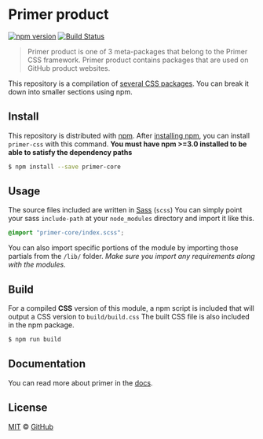 # Primer product

[![npm version](http://img.shields.io/npm/v/primer-product.svg)](https://www.npmjs.org/package/primer-product)
[![Build Status](https://travis-ci.org/primer/primer-css.svg?branch=master)](https://travis-ci.org/primer/primer-css)

> Primer product is one of 3 meta-packages that belong to the Primer CSS framework. Primer product contains packages that are used on GitHub product websites.

This repository is a compilation of [several CSS packages](https://github.com/primer/primer-css). You can break it down into smaller sections using npm.

## Install

This repository is distributed with [npm][npm]. After [installing npm][install-npm], you can install `primer-css` with this command. **You must have npm >=3.0 installed to be able to satisfy the dependency paths**

```sh
$ npm install --save primer-core
```

## Usage

The source files included are written in [Sass][sass] (`scss`) You can simply point your sass `include-path` at your `node_modules` directory and import it like this.

```scss
@import "primer-core/index.scss";
```

You can also import specific portions of the module by importing those partials from the `/lib/` folder. _Make sure you import any requirements along with the modules._

## Build

For a compiled **CSS** version of this module, a npm script is included that will output a CSS version to `build/build.css` The built CSS file is also included in the npm package.

```sh
$ npm run build
```

## Documentation

You can read more about primer in the [docs][docs].

## License

[MIT](./LICENSE) &copy; [GitHub](https://github.com/)

[primer]: https://github.com/primer/primer
[docs]: http://primercss.io/
[npm]: https://www.npmjs.com/
[install-npm]: https://docs.npmjs.com/getting-started/installing-node
[sass]: http://sass-lang.com/
